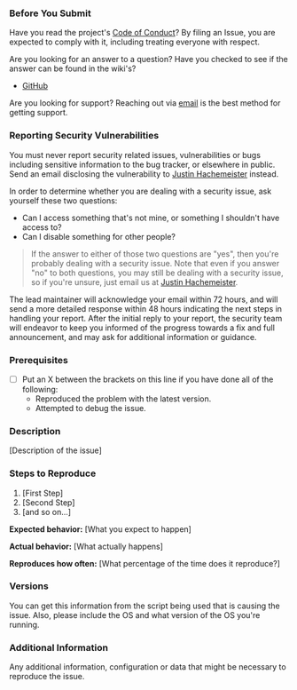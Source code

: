 ### Before You Submit

Have you read the project's [Code of Conduct](CODE_OF_CONDUCT)? 
By filing an Issue, you are expected to comply with it, including treating everyone with respect.

Are you looking for an answer to a question? Have you checked to see if the answer can be found in the wiki's?
* [GitHub](https://github.com/justinhachemeister/jess/wiki)

Are you looking for support?
Reaching out via [email](mailto:f204631e@opayq.com) is the best method for getting support.

### Reporting Security Vulnerabilities

You must never report security related issues, vulnerabilities or bugs including sensitive information to the bug tracker, or elsewhere in public. Send an email disclosing the vulnerability to [Justin Hachemeister](mailto:f204631e@opayq.com) instead.

In order to determine whether you are dealing with a security issue, ask yourself these two questions:
* Can I access something that's not mine, or something I shouldn't have access to?
* Can I disable something for other people?

> If the answer to either of those two questions are "yes", then you're probably dealing with a security issue. Note that even if you answer "no" to both questions, you may still be dealing with a security issue, so if you're unsure, just email us at [Justin Hachemeister](mailto:f204631e@opayq.com).

The lead maintainer will acknowledge your email within 72 hours, and will send a more detailed response within 48 hours indicating the next steps in handling your report. After the initial reply to your report, the security team will endeavor to keep you informed of the progress towards a fix and full announcement, and may ask for additional information or guidance.

### Prerequisites

* [ ] Put an X between the brackets on this line if you have done all of the following:
    * Reproduced the problem with the latest version.
    * Attempted to debug the issue.

### Description

[Description of the issue]

### Steps to Reproduce

1. [First Step]
2. [Second Step]
3. [and so on...]

**Expected behavior:** [What you expect to happen]

**Actual behavior:** [What actually happens]

**Reproduces how often:** [What percentage of the time does it reproduce?]

### Versions

You can get this information from the script being used that is causing the issue. Also, please include the OS and what version of the OS you're running.

### Additional Information

Any additional information, configuration or data that might be necessary to reproduce the issue.
